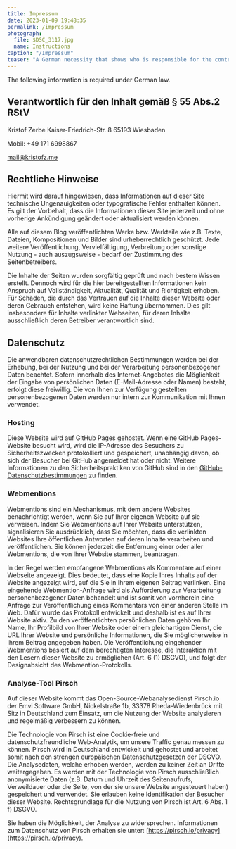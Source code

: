 ```yaml
---
title: Impressum
date: 2023-01-09 19:48:35
permalink: /impressum
photograph: 
  file: $DSC_3117.jpg
  name: Instructions
caption: "/Impressum"
teaser: "A German necessity that shows who is responsible for the content ... Legal stuff in German"
---
```


The following information is required under German law.

<section>

## Verantwortlich für den Inhalt gemäß § 55 Abs.2 RStV

Kristof Zerbe
Kaiser-Friedrich-Str. 8
65193 Wiesbaden

Mobil: +49 171 6998867

mail@kristofz.me
</section>

<section>

## Rechtliche Hinweise

Hiermit wird darauf hingewiesen, dass Informationen auf dieser Site technische Ungenauigkeiten oder typografische Fehler enthalten können. Es gilt der Vorbehalt, dass die Informationen dieser Site jederzeit und ohne vorherige Ankündigung geändert oder aktualisiert werden können.

Alle auf diesem Blog veröffentlichten Werke bzw. Werkteile wie z.B. Texte, Dateien, Kompositionen und Bilder sind urheberrechtlich geschützt. Jede weitere Veröffentlichung, Vervielfältigung, Verbreitung oder sonstige Nutzung - auch auszugsweise - bedarf der Zustimmung des Seitenbetreibers.

Die Inhalte der Seiten wurden sorgfältig geprüft und nach bestem Wissen erstellt. Dennoch wird für die hier bereitgestellten Informationen kein Anspruch auf Vollständigkeit, Aktualität, Qualität und Richtigkeit erhoben. Für Schäden, die durch das Vertrauen auf die Inhalte dieser Website oder deren Gebrauch entstehen, wird keine Haftung übernommen. Dies gilt insbesondere für Inhalte verlinkter Webseiten, für deren Inhalte ausschließlich deren Betreiber verantwortlich sind.

</section>

<section>

## Datenschutz

Die anwendbaren datenschutzrechtlichen Bestimmungen werden bei der Erhebung, bei der Nutzung und bei der Verarbeitung personenbezogener Daten beachtet. Sofern innerhalb des Internet-Angebotes die Möglichkeit der Eingabe von persönlichen Daten (E-Mail-Adresse oder Namen) besteht, erfolgt diese freiwillig. Die von Ihnen zur Verfügung gestellten personenbezogenen Daten werden nur intern zur Kommunikation mit Ihnen verwendet.

### Hosting

Diese Website wird auf GitHub Pages gehostet. Wenn eine GitHub Pages-Website besucht wird, wird die IP-Adresse des Besuchers zu Sicherheitszwecken protokolliert und gespeichert, unabhängig davon, ob sich der Besucher bei GitHub angemeldet hat oder nicht. Weitere Informationen zu den Sicherheitspraktiken von GitHub sind in den  [GitHub-Datenschutzbestimmungen](https://docs.github.com/de/site-policy/privacy-policies/github-privacy-statement) zu finden.

### Webmentions

Webmentions sind ein Mechanismus, mit dem andere Websites benachrichtigt werden, wenn Sie auf Ihrer eigenen Website auf sie verweisen. Indem Sie Webmentions auf Ihrer Website unterstützen, signalisieren Sie ausdrücklich, dass Sie möchten, dass die verlinkten Websites Ihre öffentlichen Antworten auf deren Inhalte verarbeiten und veröffentlichen. Sie können jederzeit die Entfernung einer oder aller Webmentions, die von Ihrer Website stammen, beantragen.

In der Regel werden empfangene Webmentions als Kommentare auf einer Webseite angezeigt. Dies bedeutet, dass eine Kopie Ihres Inhalts auf der Website angezeigt wird, auf die Sie in Ihrem eigenen Beitrag verlinken. Eine eingehende Webmention-Anfrage wird als Aufforderung zur Verarbeitung personenbezogener Daten behandelt und ist somit von vornherein eine Anfrage zur Veröffentlichung eines Kommentars von einer anderen Stelle im Web. Dafür wurde das Protokoll entwickelt und deshalb ist es auf Ihrer Website aktiv. Zu den veröffentlichten persönlichen Daten gehören Ihr Name, Ihr Profilbild von Ihrer Website oder einem gleichartigen Dienst, die URL Ihrer Website und persönliche Informationen, die Sie möglicherweise in Ihrem Beitrag angegeben haben. Die Veröffentlichung eingehender Webmentions basiert auf dem berechtigten Interesse, die Interaktion mit den Lesern dieser Website zu ermöglichen (Art. 6 (1) DSGVO), und folgt der Designabsicht des Webmention-Protokolls.

### Analyse-Tool Pirsch

Auf dieser Website kommt das Open-Source-Webanalysedienst Pirsch.io der Emvi Software GmbH, Nickelstraße 1b, 33378 Rheda-Wiedenbrück mit Sitz in Deutschland zum Einsatz, um die Nutzung der Website analysieren und regelmäßig verbessern zu können.

Die Technologie von Pirsch ist eine Cookie-freie und datenschutzfreundliche Web-Analytik, um unsere Traffic genau messen zu können. Pirsch wird in Deutschland entwickelt und gehostet und arbeitet somit nach den strengen europäischen Datenschutzgesetzen der DSGVO. Die Analysedaten, welche erhoben werden, werden zu keiner Zeit an Dritte weitergegeben. Es werden mit der Technologie von Pirsch ausschließlich anonymisierte Daten (z.B. Datum und Uhrzeit des Seitenaufrufs, Verweildauer oder die Seite, von der sie unsere Website angesteuert haben) gespeichert und verwendet. Sie erlauben keine Identifikation der Besucher dieser Website. Rechtsgrundlage für die Nutzung von Pirsch ist Art. 6 Abs. 1 f) DSGVO.

Sie haben die Möglichkeit, der Analyse zu widersprechen. Informationen zum Datenschutz von Pirsch erhalten sie unter: [https://pirsch.io/privacy](https://pirsch.io/privacy).

</section>
